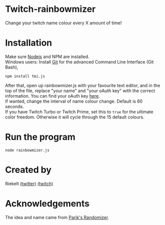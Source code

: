 # Twitch-rainbowmizer
Change your twitch name colour every X amount of time!

# Installation
Make sure [Nodejs](https://nodejs.org/en/download/) and NPM are installed.  
Windows users: Install [Git](https://git-scm.com/download/win) for the advanced Command Line Interface (Git Bash),

```npm install tmi.js```  

After that, open up rainbowmizer.js with your favourite text editor, and in the top of the file, replace "your name" and "your oAuth key" with the correct information. You can find your oAuth key [here](http://twitchapps.com/tmi).  
If wanted, change the interval of name colour change. Default is 60 seconds.  
If you have Twitch Turbo or Twitch Prime, set this to `true` for the ultimate color freedom. Otherwise it will cycle through the 15 default colours.

# Run the program
```node rainbowmizer.js```

# Created by
Riekelt [(twitter)](http://twitter.com/riek_lt) [(twitch)](http://twitch.tv/riekelt)

# Acknowledgements
The idea and name came from [Parik's Randomizer](https://github.com/Parik27/Rainbomizer).
